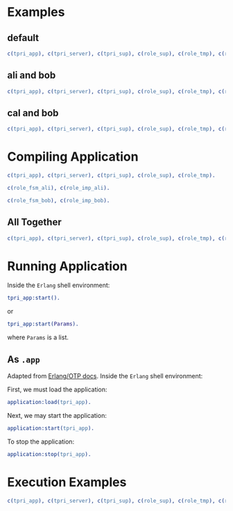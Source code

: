 
# Examples

## default
```erl
c(tpri_app), c(tpri_server), c(tpri_sup), c(role_sup), c(role_tmp), c(role_fsm_ali), c(role_imp_ali), c(role_fsm_bob), c(role_imp_bob), tpri_app:start(), tpri_app:run().
```

## ali and bob
```erl
c(tpri_app), c(tpri_server), c(tpri_sup), c(role_sup), c(role_tmp), c(role_fsm_ali), c(role_imp_ali), c(role_fsm_bob), c(role_imp_bob), tpri_app:start([{use_preset,default}]), tpri_app:run().
```

## cal and bob
```erl
c(tpri_app), c(tpri_server), c(tpri_sup), c(role_sup), c(role_tmp), c(role_imp_cal), c(role_fsm_bob), c(role_imp_bob), tpri_app:start([{use_preset,asym_direct_imp}]), tpri_app:run().
```


# Compiling Application

```erl
c(tpri_app), c(tpri_server), c(tpri_sup), c(role_sup), c(role_tmp).
```

```erl
c(role_fsm_ali), c(role_imp_ali).
```

```erl
c(role_fsm_bob), c(role_imp_bob).
```

## All Together
```erl
c(tpri_app), c(tpri_server), c(tpri_sup), c(role_sup), c(role_tmp), c(role_fsm_ali), c(role_imp_ali), c(role_fsm_bob), c(role_imp_bob).
```


# Running Application
Inside the `Erlang` shell environment:
```erl
tpri_app:start().
```
or
```erl
tpri_app:start(Params).
```
where `Params` is a list.

## As `.app`
Adapted from [Erlang/OTP docs](https://www.erlang.org/doc/design_principles/applications#starting-and-stopping-applications).
Inside the `Erlang` shell environment:

First, we must load the application:
```erl
application:load(tpri_app).
```

Next, we may start the application:
```erl
application:start(tpri_app).
```

To stop the application:
```erl
application:stop(tpri_app).
```

# Execution Examples

```erl
c(tpri_app), c(tpri_server), c(tpri_sup), c(role_sup), c(role_tmp), c(role_fsm_ali), c(role_imp_ali), c(role_fsm_bob), c(role_imp_bob), tpri_app:start().
```

